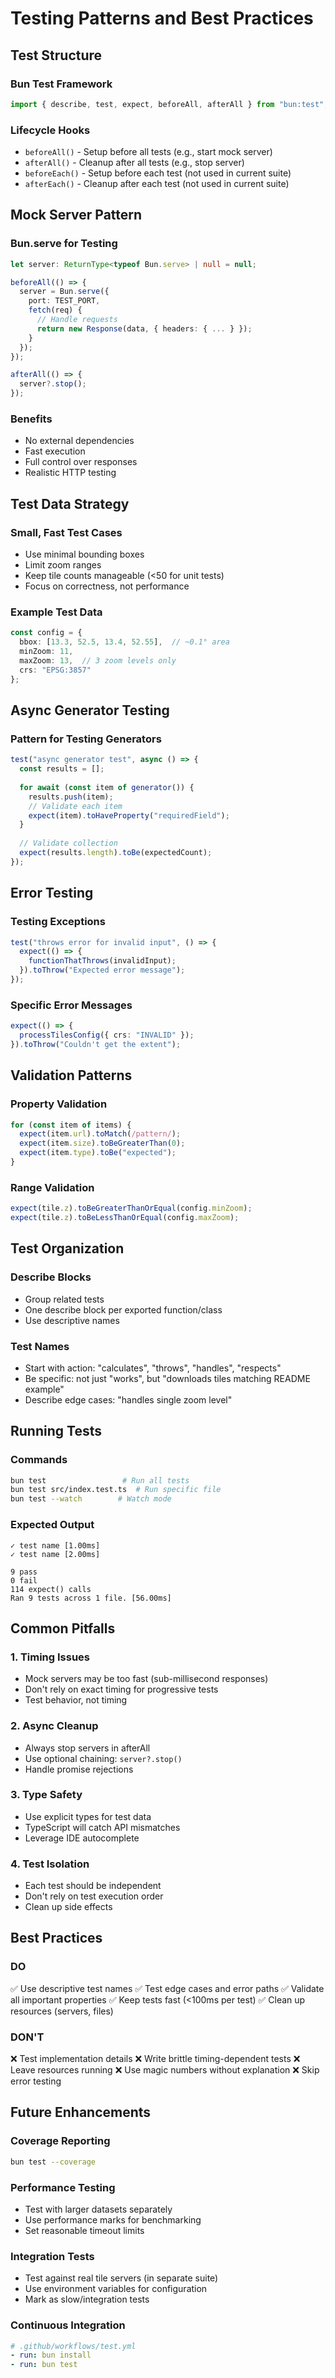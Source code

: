 # Testing Patterns and Best Practices

## Test Structure

### Bun Test Framework
```typescript
import { describe, test, expect, beforeAll, afterAll } from "bun:test";
```

### Lifecycle Hooks
- `beforeAll()` - Setup before all tests (e.g., start mock server)
- `afterAll()` - Cleanup after all tests (e.g., stop server)
- `beforeEach()` - Setup before each test (not used in current suite)
- `afterEach()` - Cleanup after each test (not used in current suite)

## Mock Server Pattern

### Bun.serve for Testing
```typescript
let server: ReturnType<typeof Bun.serve> | null = null;

beforeAll(() => {
  server = Bun.serve({
    port: TEST_PORT,
    fetch(req) {
      // Handle requests
      return new Response(data, { headers: { ... } });
    }
  });
});

afterAll(() => {
  server?.stop();
});
```

### Benefits
- No external dependencies
- Fast execution
- Full control over responses
- Realistic HTTP testing

## Test Data Strategy

### Small, Fast Test Cases
- Use minimal bounding boxes
- Limit zoom ranges
- Keep tile counts manageable (<50 for unit tests)
- Focus on correctness, not performance

### Example Test Data
```typescript
const config = {
  bbox: [13.3, 52.5, 13.4, 52.55],  // ~0.1° area
  minZoom: 11,
  maxZoom: 13,  // 3 zoom levels only
  crs: "EPSG:3857"
};
```

## Async Generator Testing

### Pattern for Testing Generators
```typescript
test("async generator test", async () => {
  const results = [];
  
  for await (const item of generator()) {
    results.push(item);
    // Validate each item
    expect(item).toHaveProperty("requiredField");
  }
  
  // Validate collection
  expect(results.length).toBe(expectedCount);
});
```

## Error Testing

### Testing Exceptions
```typescript
test("throws error for invalid input", () => {
  expect(() => {
    functionThatThrows(invalidInput);
  }).toThrow("Expected error message");
});
```

### Specific Error Messages
```typescript
expect(() => {
  processTilesConfig({ crs: "INVALID" });
}).toThrow("Couldn't get the extent");
```

## Validation Patterns

### Property Validation
```typescript
for (const item of items) {
  expect(item.url).toMatch(/pattern/);
  expect(item.size).toBeGreaterThan(0);
  expect(item.type).toBe("expected");
}
```

### Range Validation
```typescript
expect(tile.z).toBeGreaterThanOrEqual(config.minZoom);
expect(tile.z).toBeLessThanOrEqual(config.maxZoom);
```

## Test Organization

### Describe Blocks
- Group related tests
- One describe block per exported function/class
- Use descriptive names

### Test Names
- Start with action: "calculates", "throws", "handles", "respects"
- Be specific: not just "works", but "downloads tiles matching README example"
- Describe edge cases: "handles single zoom level"

## Running Tests

### Commands
```bash
bun test                 # Run all tests
bun test src/index.test.ts  # Run specific file
bun test --watch        # Watch mode
```

### Expected Output
```
✓ test name [1.00ms]
✓ test name [2.00ms]

9 pass
0 fail
114 expect() calls
Ran 9 tests across 1 file. [56.00ms]
```

## Common Pitfalls

### 1. Timing Issues
- Mock servers may be too fast (sub-millisecond responses)
- Don't rely on exact timing for progressive tests
- Test behavior, not timing

### 2. Async Cleanup
- Always stop servers in afterAll
- Use optional chaining: `server?.stop()`
- Handle promise rejections

### 3. Type Safety
- Use explicit types for test data
- TypeScript will catch API mismatches
- Leverage IDE autocomplete

### 4. Test Isolation
- Each test should be independent
- Don't rely on test execution order
- Clean up side effects

## Best Practices

### DO
✅ Use descriptive test names
✅ Test edge cases and error paths
✅ Validate all important properties
✅ Keep tests fast (<100ms per test)
✅ Clean up resources (servers, files)

### DON'T
❌ Test implementation details
❌ Write brittle timing-dependent tests
❌ Leave resources running
❌ Use magic numbers without explanation
❌ Skip error testing

## Future Enhancements

### Coverage Reporting
```bash
bun test --coverage
```

### Performance Testing
- Test with larger datasets separately
- Use performance marks for benchmarking
- Set reasonable timeout limits

### Integration Tests
- Test against real tile servers (in separate suite)
- Use environment variables for configuration
- Mark as slow/integration tests

### Continuous Integration
```yaml
# .github/workflows/test.yml
- run: bun install
- run: bun test
```
